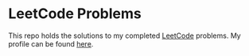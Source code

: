 # LeetCode Problems  
This repo holds the solutions to my completed [LeetCode](https://leetcode.com) problems. My profile can be found [here](https://leetcode.com/22adamj22/).

